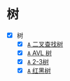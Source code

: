 # 树

- [x] 树
  - [x] [`A` 二叉查找树](https://github.com/fuzhengwei/java-algorithms/blob/main/data-structures/src/main/java/tree/README-2-3.md)
  - [x] [`A` AVL 树](https://github.com/fuzhengwei/java-algorithms/blob/main/data-structures/src/main/java/tree/README-AVL.md)
  - [x] [`A` 2-3树](https://github.com/fuzhengwei/java-algorithms/blob/main/data-structures/src/main/java/tree/README-2-3.md)
  - [x] [`A` 红黑树](https://github.com/fuzhengwei/java-algorithms/blob/main/data-structures/src/main/java/tree/README-RedBlackTree.md)